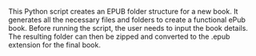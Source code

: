 This Python script creates an EPUB folder structure for a new book. It generates all the necessary files and folders to create a functional ePub book. 
Before running the script, the user needs to input the book details. 
The resulting folder can then be zipped and converted to the .epub extension for the final book.
